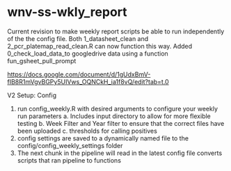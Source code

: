 # wnv-ss-wkly_report

Current revision to make weekly report scripts be able to run independently of the the config file.
Both 1_datasheet_clean and 2_pcr_platemap_read_clean.R can now function this way.
Added 0_check_load_data_to googledrive data using a function fun_gsheet_pull_prompt

https://docs.google.com/document/d/1gUdxBmV-fIB8R1mVgvBGPy5UIVws_OQNCkH_ia1f8vQ/edit?tab=t.0

V2
Setup:
Config
1. run config_weekly.R with desired arguments to configure your weekly run parameters
    a. Includes input directory to allow for more flexible testing 
    b. Week Filter and Year filter to ensure that the correct files have been uploaded
    c. thresholds for calling positives
2. config settings are saved to a dynamically named file to the config/config_weekly_settings folder
3. The next chunk in the pipeline will read in the latest config file
converts scripts that ran pipeline to functions 
